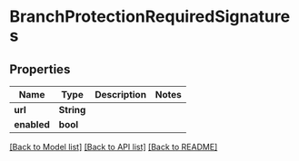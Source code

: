 # BranchProtectionRequiredSignatures

## Properties

Name | Type | Description | Notes
------------ | ------------- | ------------- | -------------
**url** | **String** |  | 
**enabled** | **bool** |  | 

[[Back to Model list]](../README.md#documentation-for-models) [[Back to API list]](../README.md#documentation-for-api-endpoints) [[Back to README]](../README.md)


